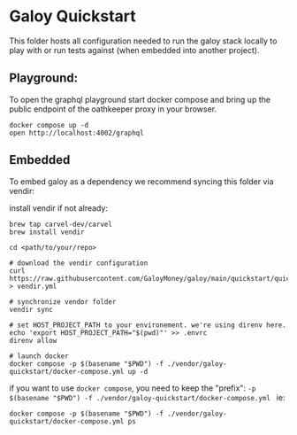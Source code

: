 # Galoy Quickstart

This folder hosts all configuration needed to run the galoy stack locally to play with or run tests against (when embedded into another project).

## Playground:

To open the graphql playground start docker compose and bring up the public endpoint of the oathkeeper proxy in your browser.
```
docker compose up -d
open http://localhost:4002/graphql
```

## Embedded

To embed galoy as a dependency we recommend syncing this folder via vendir:

install vendir if not already:
```
brew tap carvel-dev/carvel
brew install vendir
```

```
cd <path/to/your/repo>

# download the vendir configuration
curl https://raw.githubusercontent.com/GaloyMoney/galoy/main/quickstart/quickstart.vendir.yml > vendir.yml

# synchronize vendor folder
vendir sync

# set HOST_PROJECT_PATH to your environement. we're using direnv here.
echo 'export HOST_PROJECT_PATH="$(pwd)"' >> .envrc
direnv allow

# launch docker
docker compose -p $(basename "$PWD") -f ./vendor/galoy-quickstart/docker-compose.yml up -d
```


if you want to use `docker compose`, you need to keep the "prefix": `-p $(basename "$PWD") -f ./vendor/galoy-quickstart/docker-compose.yml `
ie:

`docker compose -p $(basename "$PWD") -f ./vendor/galoy-quickstart/docker-compose.yml ps`